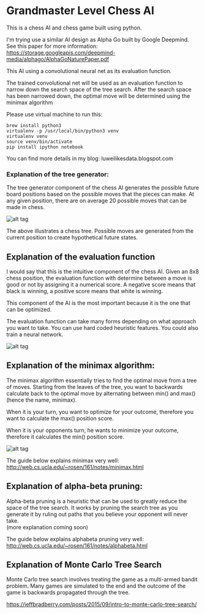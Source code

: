 # Grandmaster Level Chess AI

This is a chess AI and chess game built using python. 

I'm trying use a similar AI design as Alpha Go built by Google Deepmind.
See this paper for more information: https://storage.googleapis.com/deepmind-media/alphago/AlphaGoNaturePaper.pdf

This AI using a convolutional neural net as its evaluation function.

The trained convolutional net will be used as an evaluation function to narrow down the search space of the tree search.  After the search space has been narrowed down, the optimal move will be determined using the minimax algorithm


Please use virtual machine to run this:

```
brew install python3
virtualenv -p /usr/local/bin/python3 venv 
virtualenv venv
source venv/bin/activate
pip install ipython notebook
```

You can find more details in my blog:
luweilikesdata.blogspot.com


### Explanation of the tree generator:

The tree generator component of the chess AI generates the possible future board positions based on the possible moves that the pieces can make.  At any given position, there are on average 20 possible moves that can be made in chess.

![alt tag](http://www.andreykurenkov.com/writing/images/2016-4-15-a-brief-history-of-game-ai/2-evalfunc.png)

The above illustrates a chess tree.  Possible moves are generated from the current position to create hypothetical future states. 

## Explanation of the evaluation function

I would say that this is the intuitive component of the chess AI.  Given an 8x8 chess position, the evaluation function with determine between a move is good or not by assigning it a numerical score.   A negative score means that black is winning, a positive score means that white is winning.

This component of the AI is the most important because it is the one that can be optimized.

The evaluation function can take many forms depending on what approach you want to take. You can use hard coded heuristic features. You could also train a neural network.

![alt tag](http://www.neurosciencemarketing.com/wp-content/uploads/2015/06/einstein-valuable-540x338.jpg)

## Explanation of the minimax algorithm:

The minimax algorithm essentially tries to find the optimal move from a tree of moves.   Starting from the leaves of the tree, you want to backwards calculate back to the optimal move by alternating between min() and max() (hence the name, minimax). 

When it is your turn, you want to optimize for your outcome, therefore you want to calculate the max() position score. 

When it is your opponents turn, he wants to minimize your outcome, therefore it calculates the min() position score.

![alt tag](https://www3.ntu.edu.sg/home/ehchua/programming/java/images/GameTTT_minimax.png)


The guide below explains minimax very well:
http://web.cs.ucla.edu/~rosen/161/notes/minimax.html

## Explanation of alpha-beta pruning:

Alpha-beta pruning is a heuristic that can be used to greatly reduce the space of the tree search.  It works by pruning the search tree as you generate it by ruling out paths that you believe your opponent will never take.  
(more explanation coming soon)

The guide below explains alphabeta pruning very well:
http://web.cs.ucla.edu/~rosen/161/notes/alphabeta.html

## Explanation of Monte Carlo Tree Search

Monte Carlo tree search involves treating the game as a multi-armed bandit problem.  Many games are simulated to the end and the outcome of the game is backwards propagated through the tree.

https://jeffbradberry.com/posts/2015/09/intro-to-monte-carlo-tree-search/
